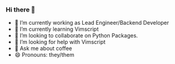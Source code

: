 ### Hi there 👋

- 🔭 I’m currently working as Lead Engineer/Backend Developer
- 🌱 I’m currently learning Vimscript
- 👯 I’m looking to collaborate on Python Packages.
- 🤔 I’m looking for help with Vimscript
- 💬 Ask me about coffee
- 😄 Pronouns: they/them
